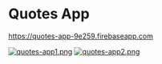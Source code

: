 # Quotes App

https://quotes-app-9e259.firebaseapp.com

[![quotes-app1.png](https://i.postimg.cc/GpyV47fF/quotes-app1.png)](https://i.postimg.cc/GpyV47fF/quotes-app1.png)
[![quotes-app2.png](https://i.postimg.cc/hjRwT8FH/quotes-app2.png)](https://i.postimg.cc/hjRwT8FH/quotes-app2.png)
